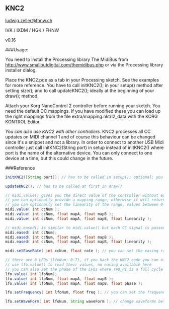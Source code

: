 
## KNC2

ludwig.zeller@fhnw.ch

IVK / IXDM / HGK / FHNW

v0.16


###Usage:

You need to install the Processing library The MidiBus from http://www.smallbutdigital.com/themidibus.php or via the Processing library installer dialog.

Place the KNC2.pde as a tab in your Processing sketch. See the examples for more reference. You have to call initKNC2(); in your setup() method after setting size();
and to call updateKNC2(); ideally at the beginning of your draw(); method.

Attach your Korg NanoControl 2 controller before running your sketch. You need the default  CC mappings. If you have modified these you can load up the right mappings from the file extra/mapping.nktrl2_data with the KORG KONTROL Editor. 

*You can also use KNC2 with other controllers.* KNC2 processes all CC updates on MIDI channel 1 and of course this behaviour can be changed since it's a snippet and not a library. In order to connect to another USB Midi controller just call initKNC2(String port) in setup instead of initKNC2() where port is the name of the alternative device. You can only connect to one device at a time, but this could change in the future.


###Reference

```Java
initKNC2([String port]); // has to be called in setup(); optional: you can open another controller by providing its name

updateKNC2(); // has to be called at first in draw()

// midi.value() gives you the direct value of the controller without easing
// you can optionally provide a mapping range, otherwise it will return the slider range from 0-1
// you can optionally set the linearity of the range, values between 0-1 produce logarithmic scales while values from 1-infinity produce exponential scales
midi.value( int ccNum ); 
midi.value( int ccNum, float mapA, float mapB ); 
midi.value( int ccNum, float mapA, float mapB, float linearity ); 

// midi.eased() is similar to midi.value() but each CC signal is passed through an easing filter
midi.eased( int ccNum);
midi.eased( int ccNum, float mapA, float mapB );
midi.eased( int ccNum, float mapA, float mapB, float linearity );

midi.setEaseRate( int ccNum, float rate ); // you can set the easing rate for each CC individually from 0 - 1, where 0 will be very slow and 1 will be like midi.value()

// there are 8 LFOs (lfoNum: 0-7), if you hack the KNC2 code you can of course have as many as you want
// use lfo.value() to read their values, no easing available here
// you can also set the phase of the LFOs where TWO_PI is a full cycle
lfo.value( int lfoNum);
lfo.value( int lfoNum, float mapA, float mapB );
lfo.value( int lfoNum, float mapA, float mapB, float phase );

lfo.setFrequency( int lfoNum, float freq ); // you can set the frequency of each LFO from 0 to infinity, but please note that you cannot display changes that are faster than the framerate. 

lfo.setWaveForm( int lfoNum, String waveForm ); // change waveforms between “sin”, “cos”, “saw”, “pul”
```




